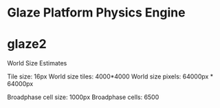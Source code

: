 Glaze Platform Physics Engine
=============================


# glaze2



World Size Estimates

Tile size: 16px
World size tiles: 4000*4000
World size pixels: 64000px * 64000px

Broadphase cell size: 1000px
Broadphase cells: 6500